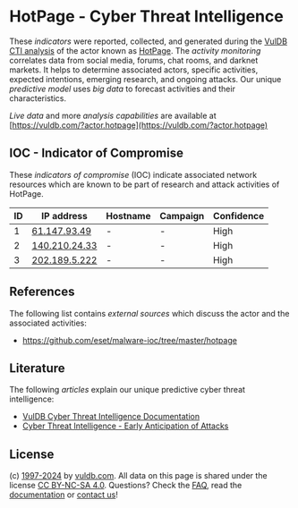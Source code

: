 # HotPage - Cyber Threat Intelligence

These _indicators_ were reported, collected, and generated during the [VulDB CTI analysis](https://vuldb.com/?kb.cti) of the actor known as [HotPage](https://vuldb.com/?actor.hotpage). The _activity monitoring_ correlates data from social media, forums, chat rooms, and darknet markets. It helps to determine associated actors, specific activities, expected intentions, emerging research, and ongoing attacks. Our unique _predictive model_ uses _big data_ to forecast activities and their characteristics.

_Live data_ and more _analysis capabilities_ are available at [https://vuldb.com/?actor.hotpage](https://vuldb.com/?actor.hotpage)

## IOC - Indicator of Compromise

These _indicators of compromise_ (IOC) indicate associated network resources which are known to be part of research and attack activities of HotPage.

ID | IP address | Hostname | Campaign | Confidence
-- | ---------- | -------- | -------- | ----------
1 | [61.147.93.49](https://vuldb.com/?ip.61.147.93.49) | - | - | High
2 | [140.210.24.33](https://vuldb.com/?ip.140.210.24.33) | - | - | High
3 | [202.189.5.222](https://vuldb.com/?ip.202.189.5.222) | - | - | High

## References

The following list contains _external sources_ which discuss the actor and the associated activities:

* https://github.com/eset/malware-ioc/tree/master/hotpage

## Literature

The following _articles_ explain our unique predictive cyber threat intelligence:

* [VulDB Cyber Threat Intelligence Documentation](https://vuldb.com/?kb.cti)
* [Cyber Threat Intelligence - Early Anticipation of Attacks](https://www.scip.ch/en/?labs.20201022)

## License

(c) [1997-2024](https://vuldb.com/?kb.changelog) by [vuldb.com](https://vuldb.com/?kb.about). All data on this page is shared under the license [CC BY-NC-SA 4.0](https://creativecommons.org/licenses/by-nc-sa/4.0/). Questions? Check the [FAQ](https://vuldb.com/?kb.faq), read the [documentation](https://vuldb.com/?kb) or [contact us](https://vuldb.com/?contact)!

